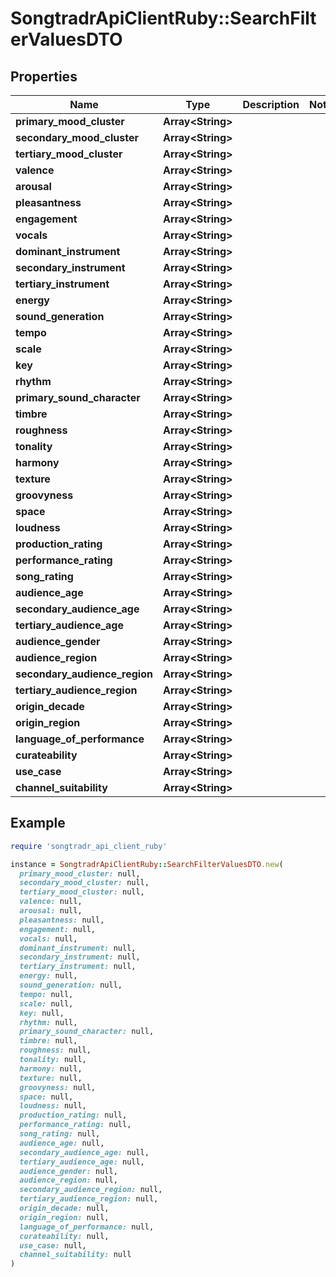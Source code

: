 # SongtradrApiClientRuby::SearchFilterValuesDTO

## Properties

| Name | Type | Description | Notes |
| ---- | ---- | ----------- | ----- |
| **primary_mood_cluster** | **Array&lt;String&gt;** |  |  |
| **secondary_mood_cluster** | **Array&lt;String&gt;** |  |  |
| **tertiary_mood_cluster** | **Array&lt;String&gt;** |  |  |
| **valence** | **Array&lt;String&gt;** |  |  |
| **arousal** | **Array&lt;String&gt;** |  |  |
| **pleasantness** | **Array&lt;String&gt;** |  |  |
| **engagement** | **Array&lt;String&gt;** |  |  |
| **vocals** | **Array&lt;String&gt;** |  |  |
| **dominant_instrument** | **Array&lt;String&gt;** |  |  |
| **secondary_instrument** | **Array&lt;String&gt;** |  |  |
| **tertiary_instrument** | **Array&lt;String&gt;** |  |  |
| **energy** | **Array&lt;String&gt;** |  |  |
| **sound_generation** | **Array&lt;String&gt;** |  |  |
| **tempo** | **Array&lt;String&gt;** |  |  |
| **scale** | **Array&lt;String&gt;** |  |  |
| **key** | **Array&lt;String&gt;** |  |  |
| **rhythm** | **Array&lt;String&gt;** |  |  |
| **primary_sound_character** | **Array&lt;String&gt;** |  |  |
| **timbre** | **Array&lt;String&gt;** |  |  |
| **roughness** | **Array&lt;String&gt;** |  |  |
| **tonality** | **Array&lt;String&gt;** |  |  |
| **harmony** | **Array&lt;String&gt;** |  |  |
| **texture** | **Array&lt;String&gt;** |  |  |
| **groovyness** | **Array&lt;String&gt;** |  |  |
| **space** | **Array&lt;String&gt;** |  |  |
| **loudness** | **Array&lt;String&gt;** |  |  |
| **production_rating** | **Array&lt;String&gt;** |  |  |
| **performance_rating** | **Array&lt;String&gt;** |  |  |
| **song_rating** | **Array&lt;String&gt;** |  |  |
| **audience_age** | **Array&lt;String&gt;** |  |  |
| **secondary_audience_age** | **Array&lt;String&gt;** |  |  |
| **tertiary_audience_age** | **Array&lt;String&gt;** |  |  |
| **audience_gender** | **Array&lt;String&gt;** |  |  |
| **audience_region** | **Array&lt;String&gt;** |  |  |
| **secondary_audience_region** | **Array&lt;String&gt;** |  |  |
| **tertiary_audience_region** | **Array&lt;String&gt;** |  |  |
| **origin_decade** | **Array&lt;String&gt;** |  |  |
| **origin_region** | **Array&lt;String&gt;** |  |  |
| **language_of_performance** | **Array&lt;String&gt;** |  |  |
| **curateability** | **Array&lt;String&gt;** |  |  |
| **use_case** | **Array&lt;String&gt;** |  |  |
| **channel_suitability** | **Array&lt;String&gt;** |  |  |

## Example

```ruby
require 'songtradr_api_client_ruby'

instance = SongtradrApiClientRuby::SearchFilterValuesDTO.new(
  primary_mood_cluster: null,
  secondary_mood_cluster: null,
  tertiary_mood_cluster: null,
  valence: null,
  arousal: null,
  pleasantness: null,
  engagement: null,
  vocals: null,
  dominant_instrument: null,
  secondary_instrument: null,
  tertiary_instrument: null,
  energy: null,
  sound_generation: null,
  tempo: null,
  scale: null,
  key: null,
  rhythm: null,
  primary_sound_character: null,
  timbre: null,
  roughness: null,
  tonality: null,
  harmony: null,
  texture: null,
  groovyness: null,
  space: null,
  loudness: null,
  production_rating: null,
  performance_rating: null,
  song_rating: null,
  audience_age: null,
  secondary_audience_age: null,
  tertiary_audience_age: null,
  audience_gender: null,
  audience_region: null,
  secondary_audience_region: null,
  tertiary_audience_region: null,
  origin_decade: null,
  origin_region: null,
  language_of_performance: null,
  curateability: null,
  use_case: null,
  channel_suitability: null
)
```

